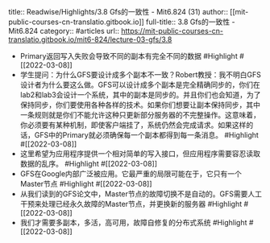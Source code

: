 title:: Readwise/Highlights/3.8 Gfs的一致性 - Mit6.824 (31)
author:: [[mit-public-courses-cn-translatio.gitbook.io]]
full-title:: 3.8 Gfs的一致性 - Mit6.824
category:: #articles
url:: https://mit-public-courses-cn-translatio.gitbook.io/mit6-824/lecture-03-gfs/3.8

- Primary返回写入失败会导致不同的副本有完全不同的数据 #Highlight #[[2022-03-08]]
- 学生提问：为什么GFS要设计成多个副本不一致？Robert教授：我不明白GFS设计者为什么要这么做。GFS可以设计成多个副本是完全精确同步的，你们在lab2和lab3会设计一个系统，其中的副本是同步的。并且你们也会知道，为了保持同步，你们要使用各种各样的技术。如果你们想要让副本保持同步，其中一条规则就是你们不能允许这种只更新部分服务器的不完整操作。这意味着，你必须要有某种机制，即使客户端挂了，系统仍然会完成请求。如果这样的话，GFS中的Primary就必须确保每一个副本都得到每一条消息。 #Highlight #[[2022-03-08]]
- 这里希望为应用程序提供一个相对简单的写入接口，但应用程序需要容忍读取数据的乱序。 #Highlight #[[2022-03-08]]
- GFS在Google内部广泛被应用。它最严重的局限可能在于，它只有一个Master节点 #Highlight #[[2022-03-08]]
- 从我们读到的GFS论文中，Master节点的故障切换不是自动的。GFS需要人工干预来处理已经永久故障的Master节点，并更换新的服务器 #Highlight #[[2022-03-08]]
- 我们才需要多副本，多活，高可用，故障自修复的分布式系统 #Highlight #[[2022-03-08]]
